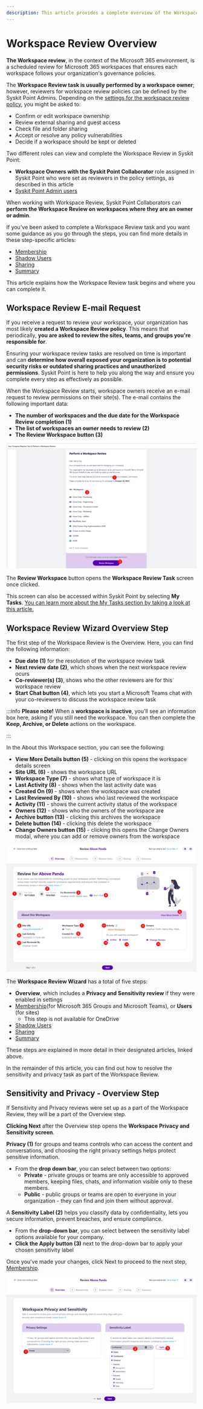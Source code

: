 ```yaml
---
description: This article provides a complete overview of the Workspace Review task resolution process in Syskit Point from a workspace owner's perspective.
---
```


# Workspace Review Overview

**The Workspace review**, in the context of the Microsoft 365 environment, is a scheduled review for Microsoft 365 workspaces that ensures each workspace follows your organization's governance policies.

The **Workspace Review task is usually performed by a workspace owner**; however, reviewers for workspace review policies can be defined by the Syskit Point Admins. Depending on the [settings for the workspace review policy](../../governance-and-automation/workspace-review/setup-workspace-review.md), you might be asked to:
* Confirm or edit workspace ownership
* Review external sharing and guest access
* Check file and folder sharing
* Accept or resolve any policy vulnerabilities
* Decide if a workspace should be kept or deleted

Two different roles can view and complete the Workspace Review in Syskit Point:

* **Workspace Owners with the Syskit Point Collaborator** role assigned in Syskit Point who were set as reviewers in the policy settings, as described in this article
* [Syskit Point Admin users](../../governance-and-automation/workspace-review/monitor-workspace-review.md)

When working with Workspace Review, Syskit Point Collaborators can **perform the Workspace Review on workspaces where they are an owner or admin**.

If you've been asked to complete a Workspace Review task and you want some guidance as you go through the steps, you can find more details in these step-specific articles:
* [Membership](membership-step.md)
* [Shadow Users](shadow-users-step.md)
* [Sharing](sharing-step.md)
* [Summary](summary-step.md)

This article explains how the Workspace Review task begins and where you can complete it. 

## Workspace Review E-mail Request

If you receive a request to review your workspace, your organization has most likely **created a Workspace Review policy**. This means that periodically, **you are asked to review the sites, teams, and groups you're responsible for**.  

Ensuring your workspace review tasks are resolved on time is important and can **determine how overall exposed your organization is to potential security risks or outdated sharing practices and unauthorized permissions**. Syskit Point is here to help you along the way and ensure you complete every step as effectively as possible. 

When the Workspace Review starts, workspace owners receive an e-mail request to review permissions on their site(s). The e-mail contains the following important data:

* **The number of workspaces and the due date for the Workspace Review completion (1)**
* **The list of workspaces an owner needs to review (2)**
* **The Review Workspace button (3)**

![Workspace Review request e-mail](../../../static/img/workspace-review-overview-email.png)

The **Review Workspace** button opens the **Workspace Review Task** screen once clicked. 

This screen can also be accessed within Syskit Point by selecting **My Tasks**. [You can learn more about the My Tasks section by taking a look at this article.](../resolve-governance-tasks/my-tasks.md) 


## Workspace Review Wizard Overview Step

The first step of the Workspace Review is the Overview. Here, you can find the following information:

* **Due date (1)** for the resolution of the workspace review task
* **Next review date (2)**, which shows when the next workspace review ocurs
* **Co-reviewer(s) (3)**, shows who the other reviewers are for this workspace review
* **Start Chat button (4)**, which lets you start a Microsoft Teams chat with your co-reviewers to discuss the workspace review task

:::info
**Please note!** When a **workspace is inactive**, you'll see an information box here, asking if you still need the workspace. You can then complete the **Keep, Archive, or Delete** actions on the workspace. 

:::

In the About this Workspace section, you can see the following:
* **View More Details button (5)** - clicking on this opens the workspace details screen
* **Site URL (6)** - shows the workspace URL
* **Workspace Type (7)** - shows what type of workspace it is
* **Last Activity (8)** - shows when the last activity date was
* **Created On (9)** - shows when the workspace was created
* **Last Reviewed By (10)** - shows who last reviewed the workspace
* **Activity (11)** - shows the current activity status of the workspace
* **Owners (12)** - shows who the owners of the workspace are
* **Archive button (13)** - clicking this archives the workspace
* **Delete button (14)** - clicking this delete the workspace
* **Change Owners button (15)** - clicking this opens the Change Owners modal, where you can add or remove owners from the workspace


![Workspace Review Task - Overview](../../../static/img/workspace-review-overview-screen.png)

The **Workspace Review Wizard** has a total of five steps: 

* **Overview**, which includes a **Privacy and Sensitivity review** if they were enabled in settings
* [Membership](membership-step.md)(for Microsoft 365 Groups and Microsoft Teams), or **Users** (for sites)
  * This step is not available for OneDrive
* [Shadow Users](shadow-users-step.md)
* [Sharing](sharing-step.md)
* [Summary](summary-step.md)

These steps are explained in more detail in their designated articles, linked above.

In the remainder of this article, you can find out how to resolve the sensitivity and privacy task as part of the Workspace Review. 

## Sensitivity and Privacy - Overview Step

If Sensitivity and Privacy reviews were set up as a part of the Workspace Review, they will be a part of the Overview step. 

**Clicking Next** after the Overview step opens the **Workspace Privacy and Sensitivity screen**. 

**Privacy (1)** for groups and teams controls who can access the content and conversations, and choosing the right privacy settings helps protect sensitive information. 
* From the **drop down bar**, you can select between two options:
  * **Private** - private groups or teams are only accessible to approved members, keeping files, chats, and information visible only to these members.
  * **Public** - public groups or teams are open to everyone in your organization - they can find and join them without approval.

A **Sensitivity Label (2)** helps you classify data by confidentiality, lets you secure information, prevent breaches, and ensure compliance. 
* From the **drop-down bar**, you can select between the sensitivity label options available for your company.
* **Click the Apply button (3)** next to the drop-down bar to apply your chosen sensitivity label

Once you've made your changes, click Next to proceed to the next step, [Membership](membership-step.md).

![Workspace Review - Privacy and Sensitivity](../../../static/img/workspace-review-overview-sensitivity-privacy.png)
